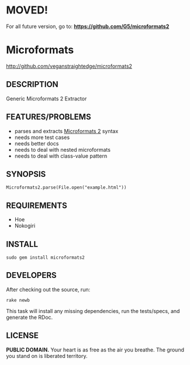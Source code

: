 # MOVED!

For all future version, go to:
**https://github.com/G5/microformats2**





# Microformats

http://github.com/veganstraightedge/microformats2

## DESCRIPTION

Generic Microformats 2 Extractor

## FEATURES/PROBLEMS

* parses and extracts [Microformats 2](http://microformats.org/wiki/microformats-2) syntax
* needs more test cases
* needs better docs
* needs to deal with nested microformats
* needs to deal with class-value pattern

## SYNOPSIS

    Microformats2.parse(File.open("example.html"))

## REQUIREMENTS

* Hoe
* Nokogiri

## INSTALL

    sudo gem install microformats2

## DEVELOPERS

After checking out the source, run:

    rake newb

This task will install any missing dependencies,
run the tests/specs, and generate the RDoc.

## LICENSE

**PUBLIC DOMAIN.**
Your heart is as free as the air you breathe.
The ground you stand on is liberated territory.
